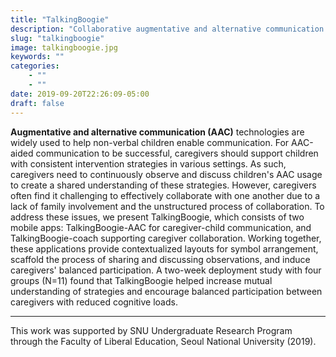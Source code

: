 ```yaml
---
title: "TalkingBoogie"
description: "Collaborative augmentative and alternative communication (AAC) system for non-verbal children with developmental disabilities (iOS)"
slug: "talkingboogie"
image: talkingboogie.jpg
keywords: ""
categories: 
    - ""
    - ""
date: 2019-09-20T22:26:09-05:00
draft: false
---
```


**Augmentative and alternative communication (AAC)** technologies are widely used to help non-verbal children enable communication. For AAC-aided communication to be successful, caregivers should support children with consistent intervention strategies in various settings. As such, caregivers need to continuously observe and discuss children's AAC usage to create a shared understanding of these strategies. However, caregivers often find it challenging to effectively collaborate with one another due to a lack of family involvement and the unstructured process of collaboration. To address these issues, we present TalkingBoogie, which consists of two mobile apps: TalkingBoogie-AAC for caregiver-child communication, and TalkingBoogie-coach supporting caregiver collaboration. Working together, these applications provide contextualized layouts for symbol arrangement, scaffold the process of sharing and discussing observations, and induce caregivers' balanced participation. A two-week deployment study with four groups (N=11) found that TalkingBoogie helped increase mutual understanding of strategies and encourage balanced participation between caregivers with reduced cognitive loads.

---

This work was supported by SNU Undergraduate Research Program through the Faculty of Liberal Education, Seoul National University (2019).

